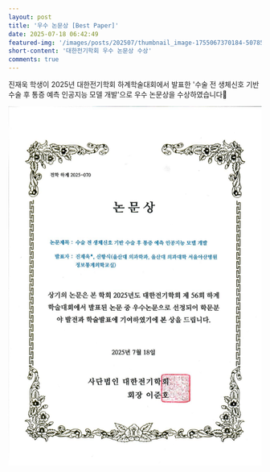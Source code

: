 ```yaml
---
layout: post
title: '우수 논문상 [Best Paper]'
date: 2025-07-18 06:42:49
featured-img: '/images/posts/202507/thumbnail_image-1755067370184-507859673.png'
short-content: '대한전기학회 우수 논문상 수상'
comments: true
---
```


진재욱 학생이 2025년 대한전기학회 하계학술대회에서 발표한 '수술 전 생체신호 기반 수술 후 통증 예측 인공지능 모델 개발'으로 우수 논문상을 수상하였습니다🎊


![](/images/posts/202507/4ed50a85-d9d5-4dc4-b471-73f0d1ee9c45.png)
